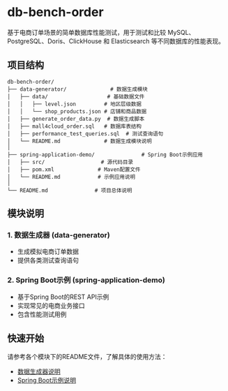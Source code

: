 # db-bench-order

基于电商订单场景的简单数据库性能测试，用于测试和比较 MySQL、PostgreSQL、Doris、ClickHouse 和 Elasticsearch 等不同数据库的性能表现。

## 项目结构

```
db-bench-order/
├── data-generator/              # 数据生成模块
│   ├── data/                   # 基础数据文件
│   │   ├── level.json         # 地区层级数据
│   │   └── shop_products.json # 店铺和商品数据
│   ├── generate_order_data.py  # 数据生成脚本
│   ├── mall4cloud_order.sql   # 数据库表结构
│   ├── performance_test_queries.sql  # 测试查询语句
│   └── README.md              # 数据生成模块说明
│
├── spring-application-demo/               # Spring Boot示例应用
│   ├── src/                  # 源代码目录
│   ├── pom.xml              # Maven配置文件
│   └── README.md            # 示例应用说明
│
└── README.md               # 项目总体说明
```

## 模块说明

### 1. 数据生成器 (data-generator)
- 生成模拟电商订单数据
- 提供各类测试查询语句

### 2. Spring Boot示例 (spring-application-demo)
- 基于Spring Boot的REST API示例
- 实现常见的电商业务接口
- 包含性能测试用例

## 快速开始

请参考各个模块下的README文件，了解具体的使用方法：

- [数据生成器说明](data-generator/README.md)
- [Spring Boot示例说明](spring-application-demo/README.md)